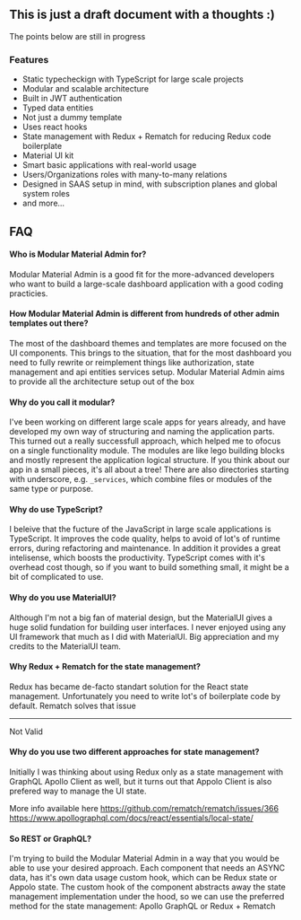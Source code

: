 ## This is just a draft document with a thoughts :)

The points below are still in progress


### Features

- Static typecheckign with TypeScript for large scale projects
- Modular and scalable architecture
- Built in JWT authentication
- Typed data entities
- Not just a dummy template
- Uses react hooks
- State management with Redux + Rematch for reducing Redux code boilerplate
- Material UI kit
- Smart basic applications with real-world usage
- Users/Organizations roles with many-to-many relations
- Designed in SAAS setup in mind, with subscription planes and global system roles
- and more...


## FAQ

#### Who is Modular Material Admin for?

Modular Material Admin is a good fit for the more-advanced developers who want to build a large-scale dashboard application with a good coding practicies.

#### How Modular Material Admin is different from hundreds of other admin templates out there?

The most of the dashboard themes and templates are more focused on the UI components. This brings to the situation, that for the most dashboard you need to fully rewrite or reimplement things like authorization, state management and api entities services setup. Modular Material Admin aims to provide all the architecture setup out of the box


#### Why do you call it modular?

I've been working on different large scale apps for years already, and have developed my own way of structuring and naming the application parts. This turned out a really successfull approach, which helped me to ofocus on a single functionality module. The modules are like lego building blocks and mostly represent the application logical structure. If you think about our app in a small pieces, it's all about a tree! There are also directories starting with underscore, e.g. `_services`, which combine files or modules of the same type or purpose.


#### Why do use TypeScript?

I beleive that the fucture of the JavaScript in large scale applications is TypeScript.
It improves the code quality, helps to avoid of lot's of runtime errors, during refactoring and maintenance. In addition it provides a great intelisense, which boosts the productivity. TypeScript comes with it's overhead cost though, so if you want to build something small, it might be a bit of complicated to use.

#### Why do you use MaterialUI?

Although I'm not a big fan of material design, but the MaterialUI gives a huge solid fundation for building user interfaces. I never enjoyed using any UI framework that much as I did with MaterialUI. Big appreciation and my credits to the MaterialUI team.

#### Why Redux + Rematch for the state management?

Redux has became de-facto standart solution for the React state management. Unfortunately you need to write lot's of boilerplate code by default. Rematch solves that issue


-----

Not Valid

#### Why do you use two different approaches for state management?

Initially I was thinking about using Redux only as a state management with GraphQL Apollo Client as well, but it turns out that Appolo Client is also prefered way to manage the UI state.

More info available here
https://github.com/rematch/rematch/issues/366
https://www.apollographql.com/docs/react/essentials/local-state/


#### So REST or GraphQL?

I'm trying to build the Modular Material Admin in a way that you would be able to use your desired approach. Each component that needs an ASYNC data, has it's own data usage custom hook, which can be Redux state or Appolo state.
The custom hook of the component abstracts away the state management implementation under the hood, so we can use the preferred method for the state management: Apollo GraphQL or Redux + Rematch
